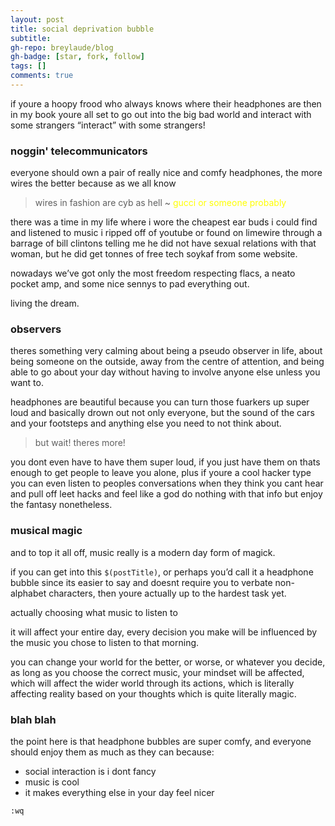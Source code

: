 ```yaml
---
layout: post
title: social deprivation bubble
subtitle: 
gh-repo: breylaude/blog
gh-badge: [star, fork, follow]
tags: []
comments: true
---
```


if youre a hoopy frood who always knows where their headphones are then in my book youre all set to go out into the big bad world and interact with some strangers “interact” with some strangers!

### noggin' telecommunicators

everyone should own a pair of really nice and comfy headphones, the more wires the better because as we all know

> wires in fashion are cyb as hell ~ <span style="color:yellow">gucci or someone probably</span>

there was a time in my life where i wore the cheapest ear buds i could find and listened to music i ripped off of youtube or found on limewire through a barrage of bill clintons telling me he did not have sexual relations with that woman, but he did get tonnes of free tech soykaf from some website.

nowadays we’ve got only the most freedom respecting flacs, a neato pocket amp, and some nice sennys to pad everything out.

living the dream.

### observers

theres something very calming about being a pseudo observer in life, about being someone on the outside, away from the centre of attention, and being able to go about your day without having to involve anyone else unless you want to.

headphones are beautiful because you can turn those fuarkers up super loud and basically drown out not only everyone, but the sound of the cars and your footsteps and anything else you need to not think about.

> but wait! theres more!

you dont even have to have them super loud, if you just have them on thats enough to get people to leave you alone, plus if youre a cool hacker type you can even listen to peoples conversations when they think you cant hear and pull off leet hacks and feel like a god do nothing with that info but enjoy the fantasy nonetheless.

### musical magic

and to top it all off, music really is a modern day form of magick.

if you can get into this `$(postTitle)`, or perhaps you’d call it a headphone bubble since its easier to say and doesnt require you to verbate non-alphabet characters, then youre actually up to the hardest task yet.

actually choosing what music to listen to

it will affect your entire day, every decision you make will be influenced by the music you chose to listen to that morning.

you can change your world for the better, or worse, or whatever you decide, as long as you choose the correct music, your mindset will be affected, which will affect the wider world through its actions, which is literally affecting reality based on your thoughts which is quite literally magic.

### blah blah

the point here is that headphone bubbles are super comfy, and everyone should enjoy them as much as they can because:

- social interaction is i dont fancy 
- music is cool
- it makes everything else in your day feel nicer

`:wq`
